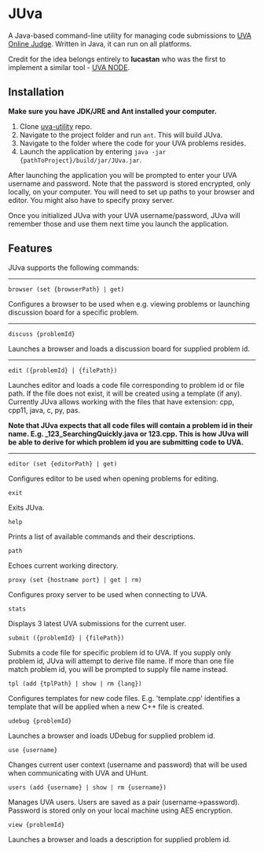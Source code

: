 # JUva
A Java-based command-line utility for managing code submissions to [UVA Online Judge](https://uva.onlinejudge.org/). Written in Java, it can run on all platforms.

Credit for the idea belongs entirely to **lucastan** who was the first to implement a similar tool - [UVA NODE](https://github.com/lucastan/uva-node).

Installation
--------------------------

**Make sure you have JDK/JRE and Ant installed your computer.**

1. Clone [uva-utility](https://github.com/andrey-yemelyanov/uva-utility.git) repo.
2. Navigate to the project folder and run ```ant```. This will build JUva.
3. Navigate to the folder where the code for your UVA problems resides.
3. Launch the application by entering ```java -jar {pathToProject}/build/jar/JUva.jar```.

After launching the application you will be prompted to enter your UVA username and password. Note that the password is stored encrypted, only locally, on your computer. You will need to set up paths to your browser and editor. You might also have to specify proxy server.

Once you initialized JUva with your UVA username/password, JUva will remember those and use them next time you launch the application.

Features
------------------------------

JUva supports the following commands:
___
```
browser (set {browserPath} | get)
```
Configures a browser to be used when e.g. viewing problems or launching discussion board for a specific problem.
___
```
discuss {problemId}
```
Launches a browser and loads a discussion board for supplied problem id.
___
```
edit ({problemId} | {filePath})
```
Launches editor and loads a code file corresponding to problem id or file path. If the file does not exist, it will be created using a template (if any). Currently JUva allows working with the files that have extension: cpp, cpp11, java, c, py, pas.

**Note that JUva expects that all code files will contain a problem id in their name. E.g. _123_SearchingQuickly.java or 123.cpp. This is how JUva will be able to derive for which problem id you are submitting code to UVA.**
***
```
editor (set {editorPath} | get)
```
Configures editor to be used when opening problems for editing.


```
exit
```
Exits JUva.


```
help
```
Prints a list of available commands and their descriptions.


```
path
```
Echoes current working directory.


```
proxy (set {hostname port} | get | rm)
```
Configures proxy server to be used when connecting to UVA.


```
stats
```
Displays 3 latest UVA submissions for the current user.


```
submit ({problemId} | {filePath})
```
Submits a code file for specific problem id to UVA. If you supply only problem id, JUva will attempt to derive file name. If more than one file match problem id, you will be prompted to supply file name instead.


```
tpl (add {tplPath} | show | rm {lang})
```
Configures templates for new code files. E.g. 'template.cpp' identifies a template that will be applied when a new C++ file is created.


```
udebug {problemId}
```
Launches a browser and loads UDebug for supplied problem id.


```
use {username}
```
Changes current user context (username and password) that will be used when communicating with UVA and UHunt.


```
users (add {username} | show | rm {username})
```
Manages UVA users. Users are saved as a pair (username->password). Password is stored only on your local machine using AES encryption.


```
view {problemId}
```
Launches a browser and loads a description for supplied problem id.

